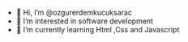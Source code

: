 - 👋 Hi, I’m @ozgurerdemkucuksarac
- 👀 I’m interested in software development
- 🌱 I’m currently learning Html ,Css and Javascript



